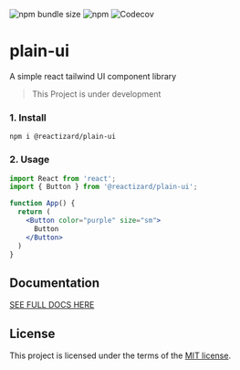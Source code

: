 ![npm bundle size](https://img.shields.io/bundlejs/size/%40reactizard%2Fplain-ui?color=green)
![npm](https://img.shields.io/npm/v/%40reactizard%2Fplain-ui?logo=npm)
![Codecov](https://img.shields.io/codecov/c/github/reactizard/plain-ui?logo=codecov)
# plain-ui
A simple react tailwind UI component library
> This Project is under development

### 1. Install

`npm i @reactizard/plain-ui`

### 2. Usage

```jsx
import React from 'react';
import { Button } from '@reactizard/plain-ui';

function App() {
  return (
    <Button color="purple" size="sm">
      Button
    </Button>
  )
}
```

## Documentation

[SEE FULL DOCS HERE](https://plain-ui-logicalant.vercel.app/?path=/docs/molecules-alert--docs)

## License

This project is licensed under the terms of the
[MIT license](/LICENSE).
